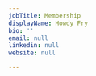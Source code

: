```yaml
---
jobTitle: Membership
displayName: Howdy Fry
bio: ''
email: null
linkedin: null
website: null

---
```

